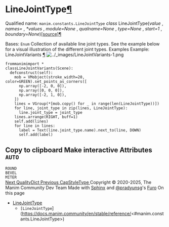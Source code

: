 
# LineJointType[¶](https://docs.manim.community/en/stable/reference/<#linejointtype> "Link to this heading")
Qualified name: `manim.constants.LineJointType`
_class_ LineJointType(_value_ , _names= <not given>_, _*values_ , _module=None_ , _qualname=None_ , _type=None_ , _start=1_ , _boundary=None_)[[source]](https://docs.manim.community/en/stable/reference/<../_modules/manim/constants.html#LineJointType>)[¶](https://docs.manim.community/en/stable/reference/<#manim.constants.LineJointType> "Link to this definition")
    
Bases: `Enum`
Collection of available line joint types.
See the example below for a visual illustration of the different joint types.
Examples
Example: LineJointVariants [¶](https://docs.manim.community/en/stable/reference/<#linejointvariants>)
![../_images/LineJointVariants-1.png](https://docs.manim.community/en/stable/_images/LineJointVariants-1.png)
```
frommanimimport *
classLineJointVariants(Scene):
  defconstruct(self):
    mob = VMobject(stroke_width=20, color=GREEN).set_points_as_corners([
      np.array([-2, 0, 0]),
      np.array([0, 0, 0]),
      np.array([-2, 1, 0]),
    ])
    lines = VGroup(*[mob.copy() for _ in range(len(LineJointType))])
    for line, joint_type in zip(lines, LineJointType):
      line.joint_type = joint_type
    lines.arrange(RIGHT, buff=1)
    self.add(lines)
    for line in lines:
      label = Text(line.joint_type.name).next_to(line, DOWN)
      self.add(label)

```
Copy to clipboard
Make interactive
Attributes
`AUTO`  
---  
`ROUND`  
`BEVEL`  
`MITER`  
[ Next QualityDict ](https://docs.manim.community/en/stable/reference/<manim.constants.QualityDict.html>) [ Previous CapStyleType ](https://docs.manim.community/en/stable/reference/<manim.constants.CapStyleType.html>)
Copyright © 2020-2025, The Manim Community Dev Team 
Made with [Sphinx](https://docs.manim.community/en/stable/reference/<https:/www.sphinx-doc.org/>) and [@pradyunsg](https://docs.manim.community/en/stable/reference/<https:/pradyunsg.me>)'s [Furo](https://docs.manim.community/en/stable/reference/<https:/github.com/pradyunsg/furo>)
On this page 
  * [LineJointType](https://docs.manim.community/en/stable/reference/<#>)
    * `[LineJointType`](https://docs.manim.community/en/stable/reference/<#manim.constants.LineJointType>)


